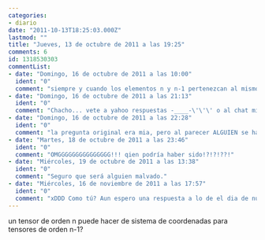 ```yaml
---
categories:
- diario
date: "2011-10-13T18:25:03.000Z"
lastmod: ""
title: "Jueves, 13 de octubre de 2011 a las 19:25"
comments: 6
id: 1318530303
commentList:
- date: "Domingo, 16 de octubre de 2011 a las 10:00"
  ident: "0"
  comment: "siempre y cuando los elementos n y n-1 pertenezcan al mismo espacio vectorial"
- date: "Domingo, 16 de octubre de 2011 a las 21:13"
  ident: "0"
  comment: "Chacho... vete a yahoo respuestas -____-\'\'\' o al chat mismo xDD"
- date: "Domingo, 16 de octubre de 2011 a las 22:28"
  ident: "0"
  comment: "la pregunta original era mia, pero al parecer ALGUIEN se ha apoderado de ella para hacer una entrada!!!"
- date: "Martes, 18 de octubre de 2011 a las 23:46"
  ident: "0"
  comment: "OMGGGGGGGGGGGGGGG!!! qien podría haber sido!?!?!??!"
- date: "Miércoles, 19 de octubre de 2011 a las 13:38"
  ident: "0"
  comment: "Seguro que será alguien malvado."
- date: "Miércoles, 16 de noviembre de 2011 a las 17:57"
  ident: "0"
  comment: "xDDD Como tú? Aun espero una respuesta a lo de el dia de nuestra boda..."
---
```


un tensor de orden n puede hacer de sistema de coordenadas para tensores de orden n-1?